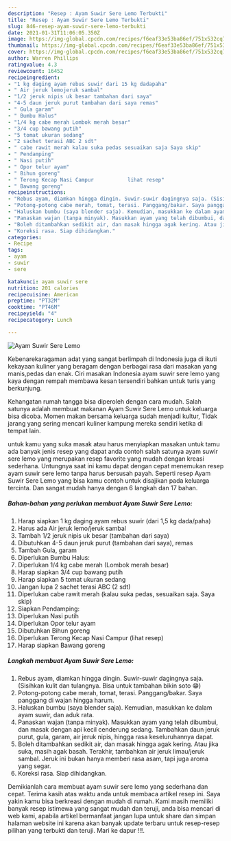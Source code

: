 ```yaml
---
description: "Resep : Ayam Suwir Sere Lemo Terbukti"
title: "Resep : Ayam Suwir Sere Lemo Terbukti"
slug: 846-resep-ayam-suwir-sere-lemo-terbukti
date: 2021-01-31T11:06:05.350Z
image: https://img-global.cpcdn.com/recipes/f6eaf33e53ba86ef/751x532cq70/ayam-suwir-sere-lemo-foto-resep-utama.jpg
thumbnail: https://img-global.cpcdn.com/recipes/f6eaf33e53ba86ef/751x532cq70/ayam-suwir-sere-lemo-foto-resep-utama.jpg
cover: https://img-global.cpcdn.com/recipes/f6eaf33e53ba86ef/751x532cq70/ayam-suwir-sere-lemo-foto-resep-utama.jpg
author: Warren Phillips
ratingvalue: 4.3
reviewcount: 16452
recipeingredient:
- "1 kg daging ayam rebus suwir dari 15 kg dadapaha"
- " Air jeruk lemojeruk sambal"
- "1/2 jeruk nipis uk besar tambahan dari saya"
- "4-5 daun jeruk purut tambahan dari saya remas"
- " Gula garam"
- " Bumbu Halus"
- "1/4 kg cabe merah Lombok merah besar"
- "3/4 cup bawang putih"
- "5 tomat ukuran sedang"
- "2 sachet terasi ABC 2 sdt"
- " cabe rawit merah kalau suka pedas sesuaikan saja Saya skip"
- " Pendamping"
- " Nasi putih"
- " Opor telur ayam"
- " Bihun goreng"
- " Terong Kecap Nasi Campur           lihat resep"
- " Bawang goreng"
recipeinstructions:
- "Rebus ayam, diamkan hingga dingin. Suwir-suwir dagingnya saja. (Sisihkan kulit dan tulangnya. Bisa untuk tambahan bikin soto 😁)"
- "Potong-potong cabe merah, tomat, terasi. Panggang/bakar. Saya panggang di wajan hingga harum."
- "Haluskan bumbu (saya blender saja). Kemudian, masukkan ke dalam ayam suwir, dan aduk rata."
- "Panaskan wajan (tanpa minyak). Masukkan ayam yang telah dibumbui, dan masak dengan api kecil cenderung sedang. Tambahkan daun jeruk purut, gula, garam, air jeruk nipis, hingga rasa keseluruhannya dapat."
- "Boleh ditambahkan sedikit air, dan masak hingga agak kering. Atau jika suka, masih agak basah. Terakhir, tambahkan air jeruk limau/jeruk sambal. Jeruk ini bukan hanya memberi rasa asam, tapi juga aroma yang segar."
- "Koreksi rasa. Siap dihidangkan."
categories:
- Recipe
tags:
- ayam
- suwir
- sere

katakunci: ayam suwir sere 
nutrition: 201 calories
recipecuisine: American
preptime: "PT32M"
cooktime: "PT46M"
recipeyield: "4"
recipecategory: Lunch

---
```



![Ayam Suwir Sere Lemo](https://img-global.cpcdn.com/recipes/f6eaf33e53ba86ef/751x532cq70/ayam-suwir-sere-lemo-foto-resep-utama.jpg)

Kebenarekaragaman adat yang sangat berlimpah di Indonesia juga di ikuti kekayaan kuliner yang beragam dengan berbagai rasa dari masakan yang manis,pedas dan enak. Ciri masakan Indonesia ayam suwir sere lemo yang kaya dengan rempah membawa kesan tersendiri bahkan untuk turis yang berkunjung.


Kehangatan rumah tangga bisa diperoleh dengan cara mudah. Salah satunya adalah membuat makanan Ayam Suwir Sere Lemo untuk keluarga bisa dicoba. Momen makan bersama keluarga sudah menjadi kultur, Tidak jarang yang sering mencari kuliner kampung mereka sendiri ketika di tempat lain.



untuk kamu yang suka masak atau harus menyiapkan masakan untuk tamu ada banyak jenis resep yang dapat anda contoh salah satunya ayam suwir sere lemo yang merupakan resep favorite yang mudah dengan kreasi sederhana. Untungnya saat ini kamu dapat dengan cepat menemukan resep ayam suwir sere lemo tanpa harus bersusah payah.
Seperti resep Ayam Suwir Sere Lemo yang bisa kamu contoh untuk disajikan pada keluarga tercinta. Dan sangat mudah hanya dengan 6 langkah dan 17 bahan.


<!--inarticleads1-->

##### Bahan-bahan yang perlukan membuat Ayam Suwir Sere Lemo:

1. Harap siapkan 1 kg daging ayam rebus suwir (dari 1,5 kg dada/paha)
1. Harus ada  Air jeruk lemo/jeruk sambal
1. Tambah 1/2 jeruk nipis uk besar (tambahan dari saya)
1. Dibutuhkan 4-5 daun jeruk purut (tambahan dari saya), remas
1. Tambah  Gula, garam
1. Diperlukan  Bumbu Halus:
1. Diperlukan 1/4 kg cabe merah (Lombok merah besar)
1. Harap siapkan 3/4 cup bawang putih
1. Harap siapkan 5 tomat ukuran sedang
1. Jangan lupa 2 sachet terasi ABC (2 sdt)
1. Diperlukan  cabe rawit merah (kalau suka pedas, sesuaikan saja. Saya skip)
1. Siapkan  Pendamping:
1. Diperlukan  Nasi putih
1. Diperlukan  Opor telur ayam
1. Dibutuhkan  Bihun goreng
1. Diperlukan  Terong Kecap Nasi Campur           (lihat resep)
1. Harap siapkan  Bawang goreng




<!--inarticleads2-->

##### Langkah membuat  Ayam Suwir Sere Lemo:

1. Rebus ayam, diamkan hingga dingin. Suwir-suwir dagingnya saja. (Sisihkan kulit dan tulangnya. Bisa untuk tambahan bikin soto 😁)
1. Potong-potong cabe merah, tomat, terasi. Panggang/bakar. Saya panggang di wajan hingga harum.
1. Haluskan bumbu (saya blender saja). Kemudian, masukkan ke dalam ayam suwir, dan aduk rata.
1. Panaskan wajan (tanpa minyak). Masukkan ayam yang telah dibumbui, dan masak dengan api kecil cenderung sedang. Tambahkan daun jeruk purut, gula, garam, air jeruk nipis, hingga rasa keseluruhannya dapat.
1. Boleh ditambahkan sedikit air, dan masak hingga agak kering. Atau jika suka, masih agak basah. Terakhir, tambahkan air jeruk limau/jeruk sambal. Jeruk ini bukan hanya memberi rasa asam, tapi juga aroma yang segar.
1. Koreksi rasa. Siap dihidangkan.




Demikianlah cara membuat ayam suwir sere lemo yang sederhana dan cepat. Terima kasih atas waktu anda untuk membaca artikel resep ini. Saya yakin kamu bisa berkreasi dengan mudah di rumah. Kami masih memiliki banyak resep istimewa yang sangat mudah dan teruji, anda bisa mencari di web kami, apabila artikel bermanfaat jangan lupa untuk share dan simpan halaman website ini karena akan banyak update terbaru untuk resep-resep pilihan yang terbukti dan teruji. Mari ke dapur !!!. 
